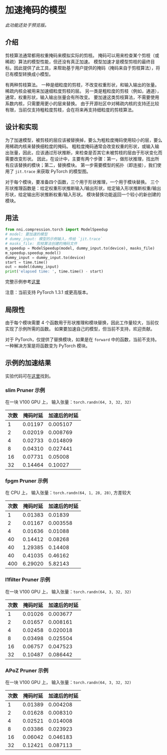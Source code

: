 # 加速掩码的模型

*此功能还处于预览版。*

## 介绍

剪枝算法通常都用权重掩码来模拟实际的剪枝。 掩码可以用来检查某个剪枝（或稀疏）算法的模型性能，但还没有真正加速。 模型加速才是模型剪枝的最终目标。因此提供了此工具，来帮助基于用户提供的掩码（掩码来自于剪枝算法），将已有模型转换成小模型。

有两种剪枝算法。 一种是细粒度的剪枝，不改变权重形状，和输入输出的张量。 稀疏内核会被用来加速细粒度剪枝的层。 另一类是粗粒度的剪枝（例如，通道），通常，权重形状，输入输出张量会有所改变。 要加速这类剪枝算法，不需要使用系数内核，只需要用更小的层来替换。 由于开源社区中对稀疏内核的支持还比较有限，当前仅支持粗粒度剪枝，会在将来再支持细粒度的剪枝算法。

## 设计和实现

为了加速模型，被剪枝的层应该被替换掉，要么为粗粒度掩码使用较小的层，要么用稀疏内核来替换细粒度的掩码。 粗粒度掩码通常会改变权重的形状，或输入输出张量，因此，应该通过形状推断，来检查是否其它未被剪枝的层由于形状变化而需要改变形状。 因此，在设计中，主要有两个步骤：第一，做形状推理，找出所有应该替换的模块；第二，替换模块。 第一步需要模型的拓扑（即连接），我们使用了 `jit.trace` 来获取 PyTorch 的模型图。

对于每个模块，要准备四个函数，三个用于形状推理，一个用于模块替换。 三个形状推理函数是：给定权重形状推断输入/输出形状，给定输入形状推断权重/输出形状，给定输出形状推断权重/输入形状。 模块替换功能返回一个较小的新创建的模块。

## 用法

```python
from nni.compression.torch import ModelSpeedup
# model: 要加速的模型
# dummy_input: 模型的示例输入，传给 `jit.trace`
# masks_file: 剪枝算法创建的掩码文件
m_speedup = ModelSpeedup(model, dummy_input.to(device), masks_file)
m_speedup.speedup_model()
dummy_input = dummy_input.to(device)
start = time.time()
out = model(dummy_input)
print('elapsed time: ', time.time() - start)
```
完整示例参考[这里](https://github.com/microsoft/nni/tree/master/examples/model_compress/model_speedup.py)

注意：当前支持 PyTorch 1.3.1 或更高版本。

## 局限性

由于每个模块需要 4 个函数用于形状推理和模块替换，因此工作量较大，当前仅实现了示例所需的函数。 如果要加速自己的模型，但当前不支持，欢迎贡献。

对于 PyTorch，仅提供了替换模块，如果是在 `forward` 中的函数，当前不支持。 一种解决方案是将函数变为 PyTorch 模块。

## 示例的加速结果

实验代码可在[这里](https://github.com/microsoft/nni/tree/master/examples/model_compress/model_speedup.py)找到。

### slim Pruner 示例

在一块 V100 GPU 上， 输入张量：`torch.randn(64, 3, 32, 32)`

| 次数 | 掩码时延    | 加速后的时延   |
| -- | ------- | -------- |
| 1  | 0.01197 | 0.005107 |
| 2  | 0.02019 | 0.008769 |
| 4  | 0.02733 | 0.014809 |
| 8  | 0.04310 | 0.027441 |
| 16 | 0.07731 | 0.05008  |
| 32 | 0.14464 | 0.10027  |

### fpgm Pruner 示例

在 CPU 上， 输入张量：`torch.randn(64, 1, 28, 28)`, 方差较大

| 次数  | 掩码时延    | 加速后的时延   |
| --- | ------- | -------- |
| 1   | 0.01383 | 0.01839  |
| 2   | 0.01167 | 0.003558 |
| 4   | 0.01636 | 0.01088  |
| 40  | 0.14412 | 0.08268  |
| 40  | 1.29385 | 0.14408  |
| 40  | 0.41035 | 0.46162  |
| 400 | 6.29020 | 5.82143  |

### l1filter Pruner 示例

在一块 V100 GPU 上， 输入张量：`torch.randn(64, 3, 32, 32)`

| 次数 | 掩码时延    | 加速后的时延   |
| -- | ------- | -------- |
| 1  | 0.01026 | 0.003677 |
| 2  | 0.01657 | 0.008161 |
| 4  | 0.02458 | 0.020018 |
| 8  | 0.03498 | 0.025504 |
| 16 | 0.06757 | 0.047523 |
| 32 | 0.10487 | 0.086442 |

### APoZ Pruner 示例

在一块 V100 GPU 上， 输入张量：`torch.randn(64, 3, 32, 32)`

| 次数 | 掩码时延    | 加速后的时延   |
| -- | ------- | -------- |
| 1  | 0.01389 | 0.004208 |
| 2  | 0.01628 | 0.008310 |
| 4  | 0.02521 | 0.014008 |
| 8  | 0.03386 | 0.023923 |
| 16 | 0.06042 | 0.046183 |
| 32 | 0.12421 | 0.087113 |
